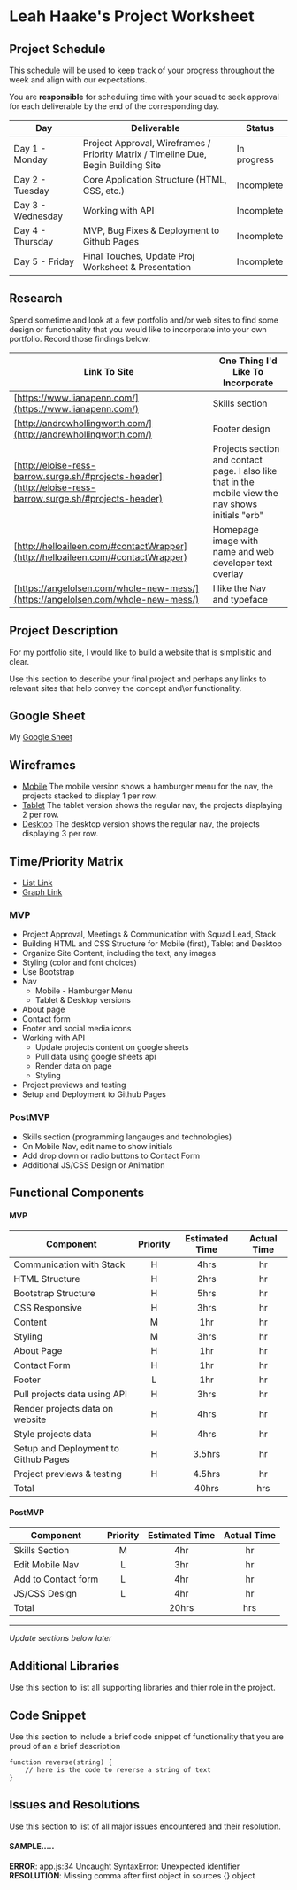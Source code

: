 # Leah Haake's Project Worksheet 

## Project Schedule

This schedule will be used to keep track of your progress throughout the week and align with our expectations.  

You are **responsible** for scheduling time with your squad to seek approval for each deliverable by the end of the corresponding day.

|  Day | Deliverable | Status
|---|---| ---|
|Day 1 - Monday| Project Approval, Wireframes / Priority Matrix / Timeline Due, Begin Building Site | In progress
|Day 2 - Tuesday| Core Application Structure (HTML, CSS, etc.) | Incomplete
|Day 3 - Wednesday| Working with API | Incomplete
|Day 4 - Thursday| MVP, Bug Fixes & Deployment to Github Pages | Incomplete
|Day 5 - Friday| Final Touches, Update Proj Worksheet & Presentation | Incomplete

##  Research 
Spend sometime and look at a few portfolio  and/or web sites to find some design or functionality that you would like to incorporate into your own portfolio.  Record those findings below:

Link To Site  | One Thing I'd Like To Incorporate | 
| ------------- | ------------- |
| [https://www.lianapenn.com/](https://www.lianapenn.com/)| Skills section
| [http://andrewhollingworth.com/](http://andrewhollingworth.com/)| Footer design
|  [http://eloise-ress-barrow.surge.sh/#projects-header](http://eloise-ress-barrow.surge.sh/#projects-header)| Projects section and contact page. I also like that in the mobile view the nav shows initials "erb"
|  [http://helloaileen.com/#contactWrapper](http://helloaileen.com/#contactWrapper)| Homepage image with name and web developer text overlay
| [https://angelolsen.com/whole-new-mess/](https://angelolsen.com/whole-new-mess/)| I like the Nav and typeface 


## Project Description

For my portfolio site, I would like to build a website that is simplisitic and clear. 

Use this section to describe your final project and perhaps any links to relevant sites that help convey the concept and\or functionality.

## Google Sheet

My [Google Sheet](https://docs.google.com/spreadsheets/d/1GozbvSSln3rtpnqxqOF7xpyThqbDv532YxUGB41sd5o) 

## Wireframes

- [Mobile](https://res.cloudinary.com/lhaake/image/upload/v1600031129/Project%201%20Wireframes/Mobile_Version.png) The mobile version shows a hamburger menu for the nav, the projects stacked to display 1 per row. 
- [Tablet](https://res.cloudinary.com/lhaake/image/upload/v1600031136/Project%201%20Wireframes/Tablet_Version.png) The tablet version shows the regular nav, the projects displaying 2 per row. 
- [Desktop](https://res.cloudinary.com/lhaake/image/upload/v1600031143/Project%201%20Wireframes/Desktop_Version.png) The desktop version shows the regular nav, the projects displaying 3 per row. 


## Time/Priority Matrix 

- [List Link](https://res.cloudinary.com/lhaake/image/upload/v1600032269/Project%201%20Wireframes/Priority%20Matrix%20List.jpg)
- [Graph Link](https://res.cloudinary.com/lhaake/image/upload/v1600032257/Project%201%20Wireframes/Priority%20Matrix.jpg)

### MVP 

- Project Approval, Meetings & Communication with Squad Lead, Stack
- Building HTML and CSS Structure for Mobile (first), Tablet and Desktop
- Organize Site Content, including the text, any images
- Styling (color and font choices)
- Use Bootstrap
- Nav 
    - Mobile - Hamburger Menu
    - Tablet & Desktop versions
- About page 
- Contact form
- Footer and social media icons
- Working with API 
    - Update projects content on google sheets
    - Pull data using google sheets api
    - Render data on page 
    - Styling
- Project previews and testing 
- Setup and Deployment to Github Pages 


### PostMVP 

- Skills section (programming langauges and technologies)
- On Mobile Nav, edit name to show initials 
- Add drop down or radio buttons to Contact Form
- Additional JS/CSS Design or Animation


## Functional Components 

#### MVP
| Component | Priority | Estimated Time | Actual Time |
| --- | :---: |  :---: | :---: | 
| Communication with Stack | H | 4hrs | hr |
| HTML Structure | H | 2hrs | hr |
| Bootstrap Structure | H | 5hrs | hr |
| CSS Responsive | H | 3hrs | hr |
| Content | M | 1hr | hr |  
| Styling | M | 3hrs | hr | 
| About Page | H | 1hr | hr |
| Contact Form | H | 1hr | hr |
| Footer | L | 1hr | hr |
| Pull projects data using API | H | 3hrs | hr|
| Render projects data on website | H | 4hrs | hr | 
| Style projects data | H | 4hrs | hr |
| Setup and Deployment to Github Pages | H | 3.5hrs |  hr |
| Project previews & testing | H | 4.5hrs |  hr |
| Total |  | 40hrs| hrs |

#### PostMVP
| Component | Priority | Estimated Time | Actual Time |
| --- | :---: |  :---: | :---: | 
| Skills Section | M | 4hr | hr |
| Edit Mobile Nav | L | 3hr | hr |
| Add to Contact form | L | 4hr | hr |
| JS/CSS Design | L | 4hr | hr |
| Total |  | 20hrs| hrs |

-------------------------------------------------------------
_Update sections below later_ 

## Additional Libraries
 Use this section to list all supporting libraries and thier role in the project. 

## Code Snippet

Use this section to include a brief code snippet of functionality that you are proud of an a brief description  

```
function reverse(string) {
	// here is the code to reverse a string of text
}
```

## Issues and Resolutions
 Use this section to list of all major issues encountered and their resolution.

#### SAMPLE.....
**ERROR**: app.js:34 Uncaught SyntaxError: Unexpected identifier                                
**RESOLUTION**: Missing comma after first object in sources {} object